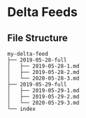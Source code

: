 # Delta Feeds

## File Structure

```
my-delta-feed
├── 2019-05-28-full
│   ├── 2019-05-28-1.md
│   ├── 2019-05-28-2.md
│   └── 2020-05-28-3.md
├── 2019-05-29-full
│   ├── 2019-05-29-1.md
│   ├── 2019-05-29-2.md
│   └── 2020-05-29-3.md
└── index
```

